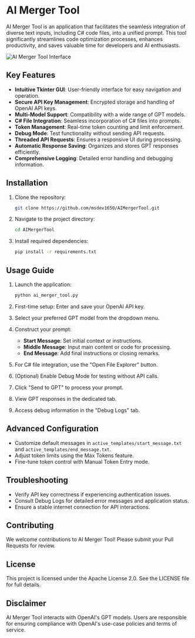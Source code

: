 # AI Merger Tool

AI Merger Tool is an application that facilitates the seamless integration of diverse text inputs, including C# code files, into a unified prompt. This tool significantly streamlines code optimization processes, enhances productivity, and saves valuable time for developers and AI enthusiasts.

![AI Merger Tool Interface](https://github.com/user-attachments/assets/2959a5fc-abc1-42b3-bbd9-00292cfcb1a5)

## Key Features

- **Intuitive Tkinter GUI**: User-friendly interface for easy navigation and operation.
- **Secure API Key Management**: Encrypted storage and handling of OpenAI API keys.
- **Multi-Model Support**: Compatibility with a wide range of GPT models.
- **C# File Integration**: Seamless incorporation of C# files into prompts.
- **Token Management**: Real-time token counting and limit enforcement.
- **Debug Mode**: Test functionality without sending API requests.
- **Threaded API Requests**: Ensures a responsive UI during processing.
- **Automatic Response Saving**: Organizes and stores GPT responses efficiently.
- **Comprehensive Logging**: Detailed error handling and debugging information.

## Installation

1. Clone the repository:

   ```bash
   git clone https://github.com/msdev1650/AIMergerTool.git
   ```

2. Navigate to the project directory:

   ```bash
   cd AIMergerTool
   ```

3. Install required dependencies:

   ```bash
   pip install -r requirements.txt
   ```

## Usage Guide

1. Launch the application:

   ```bash
   python ai_merger_tool.py
   ```

2. First-time setup: Enter and save your OpenAI API key.

3. Select your preferred GPT model from the dropdown menu.

4. Construct your prompt:
   - **Start Message**: Set initial context or instructions.
   - **Middle Message**: Input main content or code for processing.
   - **End Message**: Add final instructions or closing remarks.

5. For C# file integration, use the "Open File Explorer" button.

6. (Optional) Enable Debug Mode for testing without API calls.

7. Click "Send to GPT" to process your prompt.

8. View GPT responses in the dedicated tab.

9. Access debug information in the "Debug Logs" tab.

## Advanced Configuration

- Customize default messages in `active_templates/start_message.txt` and `active_templates/end_message.txt`.
- Adjust token limits using the Max Tokens feature.
- Fine-tune token control with Manual Token Entry mode.

## Troubleshooting

- Verify API key correctness if experiencing authentication issues.
- Consult Debug Logs for detailed error messages and application status.
- Ensure a stable internet connection for API interactions.

## Contributing

We welcome contributions to AI Merger Tool! Please submit your Pull Requests for review.

## License

This project is licensed under the Apache License 2.0. See the LICENSE file for full details.

## Disclaimer

AI Merger Tool interacts with OpenAI's GPT models. Users are responsible for ensuring compliance with OpenAI's use-case policies and terms of service.
